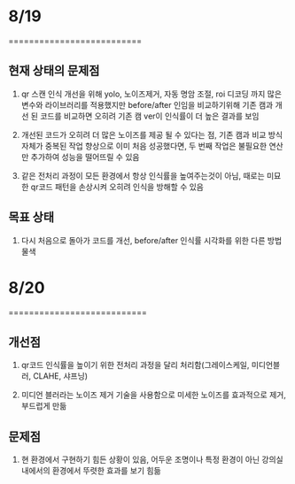 # 8/19
==========================
## 현재 상태의 문제점
1. qr 스캔 인식 개선을 위해 yolo, 노이즈제거, 자동 명암 조절, roi 디코딩 까지 많은 변수와 라이브러리를 적용했지만 before/after 인임을 비교하기위해 기존 캠과 개선 된 코드를 비교하면 오히려 기존 캠 ver이 인식률이 더 높은 결과를 보임

2. 개선된 코드가 오히려 더 많은 노이즈를 제공 될 수 있다는 점, 기존 캠과 비교 방식 자체가 중복된 작업 향상으로 이미 처음 성공했다면, 두 번째 작업은 불필요한 연산만 추가하여 성능을 떨어뜨릴 수 있음

3. 같은 전처리 과정이 모든 환경에서 항상 인식률을 높여주는것이 아님, 때로는 미묘한 qr코드 패턴을 손상시켜 오히려 인식을 방해할 수 있음

## 목표 상태
1. 다시 처음으로 돌아가 코드를 개선, before/after 인식률 시각화를 위한 다른 방법 물색

# 8/20
===========================
## 개선점
1. qr코드 인식률을 높이기 위한 전처리 과정을 달리 처리함(그레이스케일, 미디언블러, CLAHE, 샤프닝)

2. 미디언 블러라는 노이즈 제거 기술을 사용함으로 미세한 노이즈를 효과적으로 제거, 부드럽게 만듦

## 문제점
1. 현 환경에서 구현하기 힘든 상황이 있음, 어두운 조명이나 특정 환경이 아닌 강의실 내에서의 환경에서 뚜렷한 효과를 보기 힘듦